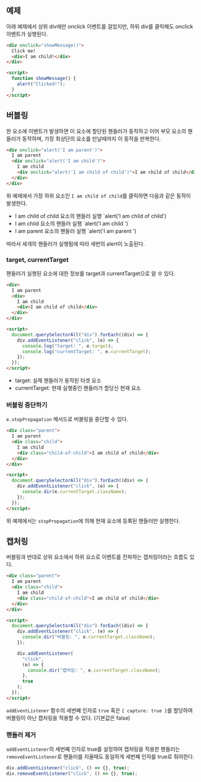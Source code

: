 ## 예제

아래 예제에서 상위 div에만 onclick 이벤트를 걸었지만, 하위 div를 클릭해도 onclick 이벤트가 실행된다.

```html
<div onclick="showMessage()">
  Click me!
  <div>I am child!</div>
</div>

<script>
  function showMessage() {
    alert("Clicked!");
  }
</script>
```

## 버블링

한 요소에 이벤트가 발생하면 이 요소에 할단된 핸들러가 동작하고 이어 부모 요소의 핸들러가 동작하며, 가장 최상단의 요소를 만날때까지 이 동작을 반복한다.

```html
<div onclick="alert('I am parent')">
  I am parent
  <div onclick="alert('I am child')">
    I am child
    <div onclick="alert('I am child of child')">I am child of child</div>
  </div>
</div>
```

위 예제에서 가장 하위 요소인 `I am child of child`를 클릭하면 다음과 같은 동작이 발생한다.

- I am child of child 요소의 핸들러 실행 `alert('I am child of child')
- I am child 요소의 핸들러 실행 `alert('I am child ')
- I am parent 요소의 핸들러 실행 `alert('I am parent ')

따라서 세개의 핸들러가 실행됨에 따라 세번의 alert이 노출된다.

### target, currentTarget

핸들러가 실행된 요소에 대한 정보를 target과 currentTarget으로 알 수 있다.

```html
<div>
  I am parent
  <div>
    I am child
    <div>I am child of child</div>
  </div>
</div>

<script>
  document.querySelectorAll("div").forEach((div) => {
    div.addEventListener("click", (e) => {
      console.log("target: ", e.target);
      console.log("currentTarget: ", e.currentTarget);
    });
  });
</script>
```

- target: 실제 핸들러가 동작된 타겟 요소
- currentTarget: 현재 실행중인 핸들러가 할당신 현재 요소

### 버블링 중단하기

`e.stopPropagation` 메서드로 버블링을 중단할 수 있다.

```html
<div class="parent">
  I am parent
  <div class="child">
    I am child
    <div class="child-of-child">I am child of child</div>
  </div>
</div>

<script>
  document.querySelectorAll("div").forEach((div) => {
    div.addEventListener("click", (e) => {
      console.dir(e.currentTarget.className);
    });
  });
</script>
```

위 예제에서는 `stopPropagation`에 의해 현재 요소에 등록된 핸들러만 실행한다.

## 캡처링

버블링과 반대로 상위 요소에서 하위 요소로 이벤트를 전파하는 캡처링이라는 흐름도 있다.

```html
<div class="parent">
  I am parent
  <div class="child">
    I am child
    <div class="child-of-child">I am child of child</div>
  </div>
</div>

<script>
  document.querySelectorAll("div").forEach((div) => {
    div.addEventListener("click", (e) => {
      console.dir("버블링: ", e.currentTarget.className);
    });

    div.addEventListener(
      "click",
      (e) => {
        console.dir("캡처링: ", e.currentTarget.className);
      },
      true
    );
  });
</script>
```

`addEventListener` 함수의 세번째 인자로 `true` 혹은 `{ capture: true }`를 할당하여 버블링이 아닌 캡처링을 적용할 수 있다. (기본값은 false)

### 핸들러 제거

`addEventListener`의 세번째 인자로 true를 설정하여 캡처링을 적용한 핸들러는 `removeEventListener`로 핸들러를 지울때도 동일하게 세번째 인자를 true로 줘야한다.

```javascript
div.addEventListener("click", () => {}, true);
div.removeEventListener("click", () => {}, true);
```
